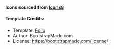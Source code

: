#### Icons sourced from [Icons8](https://icons8.com/icons "Icons8")

#### Template Credits:
- Template: [Folio](https://bootstrapmade.com/folio-bootstrap-portfolio-template/ "BootstrapMade Folio Template")
- Author: BootstrapMade.com
- License: https://bootstrapmade.com/license/
